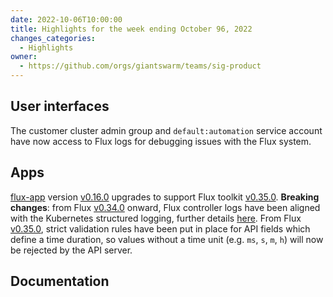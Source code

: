 ```yaml
---
date: 2022-10-06T10:00:00
title: Highlights for the week ending October 96, 2022
changes_categories:
  - Highlights
owner:
  - https://github.com/orgs/giantswarm/teams/sig-product
---
```


## User interfaces

The customer cluster admin group and `default:automation` service account have now access to Flux logs for debugging issues with the Flux system.

## Apps

[flux-app](https://github.com/giantswarm/flux-app) version [v0.16.0](https://github.com/giantswarm/flux-app/blob/master/CHANGELOG.md#0160---2022-10-04) upgrades to support Flux toolkit [v0.35.0](https://github.com/fluxcd/flux2/releases/tag/v0.35.0). **Breaking changes**: from Flux [v0.34.0](https://github.com/fluxcd/flux2/releases/tag/v0.34.0) onward, Flux controller logs have been aligned with the Kubernetes structured logging, further details [here](https://github.com/fluxcd/flux2/issues/3051). From Flux [v0.35.0](https://github.com/fluxcd/flux2/releases/tag/v0.35.0), strict validation rules have been put in place for API fields which define a time duration, so values without a time unit (e.g. `ms`, `s`, `m`, `h`) will now be rejected by the API server.

## Documentation


